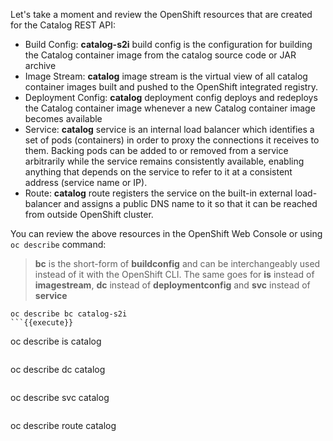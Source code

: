 Let's take a moment and review the OpenShift resources that are created for the Catalog REST API:

* Build Config: **catalog-s2i** build config is the configuration for building the Catalog 
container image from the catalog source code or JAR archive
* Image Stream: **catalog** image stream is the virtual view of all catalog container 
images built and pushed to the OpenShift integrated registry.
* Deployment Config: **catalog** deployment config deploys and redeploys the Catalog container 
image whenever a new Catalog container image becomes available
* Service: **catalog** service is an internal load balancer which identifies a set of 
pods (containers) in order to proxy the connections it receives to them. Backing pods can be 
added to or removed from a service arbitrarily while the service remains consistently available, 
enabling anything that depends on the service to refer to it at a consistent address (service name 
or IP).
* Route: **catalog** route registers the service on the built-in external load-balancer 
and assigns a public DNS name to it so that it can be reached from outside OpenShift cluster.

You can review the above resources in the OpenShift Web Console or using `oc describe` command:

> **bc** is the short-form of **buildconfig** and can be interchangeably used instead of it with the 
> OpenShift CLI. The same goes for **is** instead of **imagestream**, **dc** instead of **deploymentconfig**
> and **svc** instead of **service**

```
oc describe bc catalog-s2i
```{{execute}}

```
oc describe is catalog
```{{execute}}

```
oc describe dc catalog
```{{execute}}

```
oc describe svc catalog
```{{execute}}

```
oc describe route catalog
```{{execute}}
